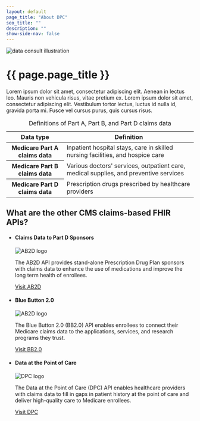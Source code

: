 ```yaml
---
layout: default
page_title: "About DPC"
seo_title: ""
description: ""
show-side-nav: false
---
```


<div class="grid-row grid-gap-4 flex-align-center">
  <div class="tablet:grid-col-5 tablet:order-2 margin-y-2">
    <img src="{{ '/assets/img/hero-heart.svg' | relative_url }}" alt="data consult illustration" class="padding-x-4"/>
  </div>
  <div class="tablet:grid-col tablet:order-1" >
    <h1>{{ page.page_title }}</h1>
    <p>
       Lorem ipsum dolor sit amet, consectetur adipiscing elit. Aenean in lectus leo. Mauris non vehicula risus, vitae pretium ex. Lorem ipsum dolor sit amet, consectetur adipiscing elit. Vestibulum tortor lectus, luctus id nulla id, gravida porta mi. Fusce vel cursus purus, quis cursus risus.
    </p>
  </div>
</div>

<div class="padding-y-4">
  <table class="usa-table usa-table--borderless usa-table--stacked">
    <caption class="usa-sr-only">Definitions of Part A, Part B, and Part D claims data</caption>
    <thead>
      <tr>
        <th scope="col">Data type</th>
        <th scope="col">Definition</th>
      </tr>
    </thead>
    <tbody>
      <tr>
        <th scope="row">Medicare Part A claims data</th>
        <td>
          Inpatient hospital stays, care in skilled nursing facilities, and hospice care
        </td>
      </tr>
      <tr>
        <th scope="row">Medicare Part B claims data</th>
        <td>
          Various doctors' services, outpatient care, medical supplies, and preventive services
        </td>
      </tr>
      <tr>
        <th scope="row">Medicare Part D claims data</th>
        <td>
          Prescription drugs prescribed by healthcare providers
        </td>
      </tr>
    </tbody>
  </table>
</div>

## What are the other CMS claims-based FHIR APIs?

<ul class="usa-card-group flex-justify-center padding-y-4">
    <li class="usa-card tablet:grid-col-6 desktop:grid-col-4">
      <div class="usa-card__container">
        <div class="usa-card__header">
          <h4 class="usa-card__heading">Claims Data to Part D Sponsors</h4>
        </div>
        <div class="usa-card__media usa-card__media--inset">
          <div class="usa-card__img text-center">
            <img
              src="{{ '/assets/img/logo-ab2d-sm.svg' | relative_url }}"
              alt="AB2D logo"
              class="maxw-15 margin-x-auto"
            />
          </div>
        </div>
        <div class="usa-card__body">
          <p>
            The AB2D API provides stand-alone Prescription Drug Plan sponsors with claims data to enhance the use of medications and improve the long term health of enrollees.
          </p>
        </div>
        <div class="usa-card__footer">
          <a href="https://ab2d.cms.gov/" target="_blank" rel="noopener noreferrer" class="usa-button">Visit AB2D</a>
        </div>
      </div>
  </li>
      <li class="usa-card tablet:grid-col-6 desktop:grid-col-4">
      <div class="usa-card__container">
        <div class="usa-card__header">
          <h4 class="usa-card__heading">Blue Button 2.0</h4>
        </div>
        <div class="usa-card__media usa-card__media--inset">
          <div class="usa-card__img text-center">
            <img
              src="{{ '/assets/img/logo-bluebutton.svg' | relative_url }}"
              alt="AB2D logo"
              class="maxw-15 margin-x-auto"
            />
          </div>
        </div>
        <div class="usa-card__body">
          <p>
            The Blue Button 2.0 (BB2.0) API enables enrollees to connect their Medicare claims data to the applications, services, and research programs they trust.
          </p>
        </div>
        <div class="usa-card__footer">
          <a href="https://bluebutton.cms.gov/" target="_blank" rel="noopener noreferrer" class="usa-button">Visit BB2.0</a>
        </div>
      </div>
  </li>
      <li class="usa-card tablet:grid-col-6 desktop:grid-col-4">
      <div class="usa-card__container">
        <div class="usa-card__header">
          <h4 class="usa-card__heading">Data at the Point of Care</h4>
        </div>
        <div class="usa-card__media usa-card__media--inset">
          <div class="usa-card__img text-center">
            <img
              src="{{ '/assets/img/logo-dpc.svg' | relative_url }}"
              alt="DPC logo"
              class="maxw-15 margin-x-auto"
            />
          </div>
        </div>
        <div class="usa-card__body">
          <p>
            The Data at the Point of Care (DPC) API enables healthcare providers with claims data to fill in gaps in patient history at the point of care and deliver high-quality care to Medicare enrollees.
          </p>
        </div>
        <div class="usa-card__footer">
          <a href="https://dpc.cms.gov/" target="_blank" rel="noopener noreferrer" class="usa-button">Visit DPC</a>
        </div>
      </div>
  </li>
</ul>
